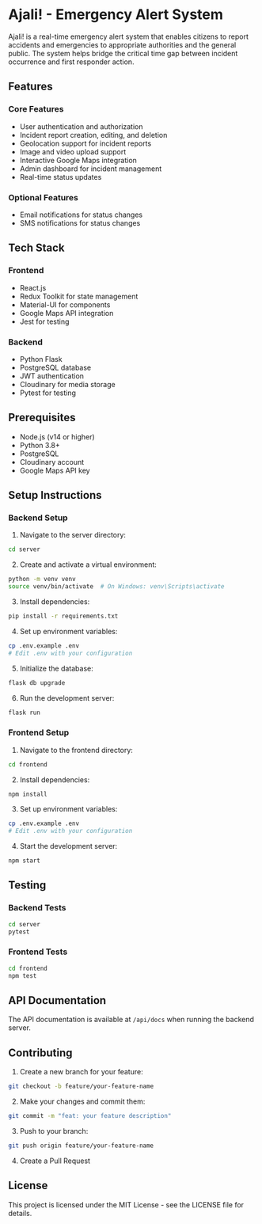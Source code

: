 # Ajali! - Emergency Alert System

Ajali! is a real-time emergency alert system that enables citizens to report accidents and emergencies to appropriate authorities and the general public. The system helps bridge the critical time gap between incident occurrence and first responder action.

## Features

### Core Features
- User authentication and authorization
- Incident report creation, editing, and deletion
- Geolocation support for incident reports
- Image and video upload support
- Interactive Google Maps integration
- Admin dashboard for incident management
- Real-time status updates

### Optional Features
- Email notifications for status changes
- SMS notifications for status changes

## Tech Stack

### Frontend
- React.js
- Redux Toolkit for state management
- Material-UI for components
- Google Maps API integration
- Jest for testing

### Backend
- Python Flask
- PostgreSQL database
- JWT authentication
- Cloudinary for media storage
- Pytest for testing

## Prerequisites

- Node.js (v14 or higher)
- Python 3.8+
- PostgreSQL
- Cloudinary account
- Google Maps API key

## Setup Instructions

### Backend Setup

1. Navigate to the server directory:
```bash
cd server
```

2. Create and activate a virtual environment:
```bash
python -m venv venv
source venv/bin/activate  # On Windows: venv\Scripts\activate
```

3. Install dependencies:
```bash
pip install -r requirements.txt
```

4. Set up environment variables:
```bash
cp .env.example .env
# Edit .env with your configuration
```

5. Initialize the database:
```bash
flask db upgrade
```

6. Run the development server:
```bash
flask run
```

### Frontend Setup

1. Navigate to the frontend directory:
```bash
cd frontend
```

2. Install dependencies:
```bash
npm install
```

3. Set up environment variables:
```bash
cp .env.example .env
# Edit .env with your configuration
```

4. Start the development server:
```bash
npm start
```

## Testing

### Backend Tests
```bash
cd server
pytest
```

### Frontend Tests
```bash
cd frontend
npm test
```

## API Documentation

The API documentation is available at `/api/docs` when running the backend server.

## Contributing

1. Create a new branch for your feature:
```bash
git checkout -b feature/your-feature-name
```

2. Make your changes and commit them:
```bash
git commit -m "feat: your feature description"
```

3. Push to your branch:
```bash
git push origin feature/your-feature-name
```

4. Create a Pull Request

## License

This project is licensed under the MIT License - see the LICENSE file for details. 
